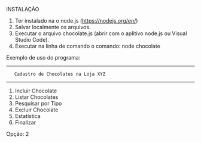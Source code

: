 INSTALAÇÃO

1. Ter instalado na o node.js (https://nodejs.org/en/)
2. Salvar localmente os arquivos.
3. Executar o arquivo chocolate.js (abrir com o aplitivo node.js ou Visual Studio Code).
4. Executar na linha de comando o comando: node chocolate

Exemplo de uso do programa:

------------------------------------------------------------
       Cadastro de Chocolates na Loja XYZ
------------------------------------------------------------
1. Incluir Chocolate
2. Listar Chocolates
3. Pesquisar por Tipo
4. Excluir Chocolate
5. Estatística
6. Finalizar

Opção: 2
